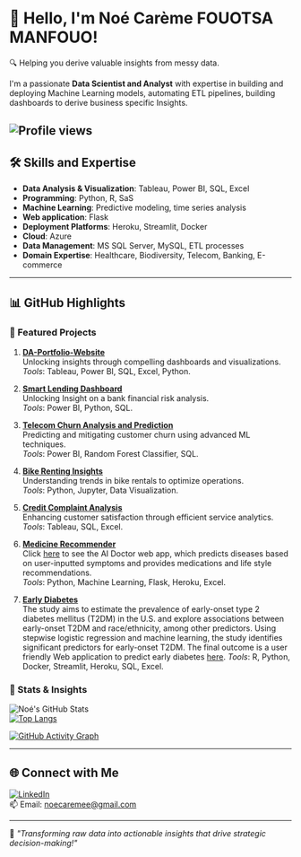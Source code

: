 # 👋 Hello, I'm Noé Carème FOUOTSA MANFOUO!  
🔍 Helping you derive valuable insights from messy data.  

I'm a passionate **Data Scientist and Analyst** with expertise in building and deploying Machine Learning models, automating ETL pipelines, building dashboards to derive business specific Insights.  

![Profile views](https://komarev.com/ghpvc/?username=noe2019&color=blue&style=flat-square)  
---

## 🛠️ Skills and Expertise
- **Data Analysis & Visualization**: Tableau, Power BI, SQL, Excel  
- **Programming**: Python, R, SaS  
- **Machine Learning**: Predictive modeling, time series analysis
- **Web application**: Flask
- **Deployment Platforms**: Heroku, Streamlit, Docker  
- **Cloud**: Azure
- **Data Management**: MS SQL Server, MySQL, ETL processes  
- **Domain Expertise**: Healthcare, Biodiversity, Telecom, Banking, E-commerce  

---

## 📊 GitHub Highlights

### 🚀 Featured Projects
1. **[DA-Portfolio-Website](https://github.com/noe2019/DA-Portfolio-Website)**  
   Unlocking insights through compelling dashboards and visualizations.  
   *Tools*: Tableau, Power BI, SQL, Excel, Python.
   
2. **[Smart Lending Dashboard](https://github.com/noe2019/Smart-Lending)**  
   Unlocking Insight on a bank financial risk analysis.  
   *Tools*: Power BI, Python, SQL.  

3. **[Telecom Churn Analysis and Prediction](https://github.com/noe2019/Telecom-Churn-Analysis-And-Prediction)**  
   Predicting and mitigating customer churn using advanced ML techniques.  
   *Tools*: Power BI, Random Forest Classifier, SQL.  

4. **[Bike Renting Insights](https://github.com/noe2019/Bike-Renting-Insights)**  
   Understanding trends in bike rentals to optimize operations.  
   *Tools*: Python, Jupyter, Data Visualization.  

5. **[Credit Complaint Analysis](https://github.com/noe2019/Credit-Complaint-Analysis)**  
   Enhancing customer satisfaction through efficient service analytics.  
   *Tools*: Tableau, SQL, Excel.
6. **[Medicine Recommender](https://github.com/noe2019/Medecine-Recommender)**  
   Click [here](https://aidoctor-bd30fb12b81e.herokuapp.com/) to see the AI Doctor web app, which predicts diseases based on user-inputted symptoms and provides medications and life style recommendations.  
   *Tools*: Python, Machine Learning, Flask, Heroku, Excel.

7. **[Early Diabetes](https://github.com/noe2019/Early-Diabetes)**  
   The study aims to estimate the prevalence of early-onset type 2 diabetes mellitus (T2DM) in the U.S. and explore associations between early-onset T2DM and race/ethnicity, among other predictors. Using stepwise logistic regression and machine learning, the study identifies significant predictors for early-onset T2DM. The final outcome is a user friendly Web application to predict early diabetes [here](https://et2dmapp.streamlit.app/).
   *Tools*: R, Python, Docker, Streamlit, Heroku, SQL, Excel. 
   

### 🧮 Stats & Insights
![Noé's GitHub Stats](https://github-readme-stats.vercel.app/api?username=noe2019&show_icons=true&theme=radical)  
[![Top Langs](https://github-readme-stats.vercel.app/api/top-langs/?username=noe2019&layout=compact)](https://github.com/noe2019?tab=repositories)

[![GitHub Activity Graph](https://github-readme-activity-graph.vercel.app/graph?username=noe2019&theme=radical)](https://github.com/noe2019)

---

## 🌐 Connect with Me
[![LinkedIn](https://img.shields.io/badge/-LinkedIn-0077B5?logo=linkedin&logoColor=white)](https://linkedin.com/in/noe-carème-fouotsa)  
📫 Email: noecaremee@gmail.com  

---

🎯 *"Transforming raw data into actionable insights that drive strategic decision-making!"*
